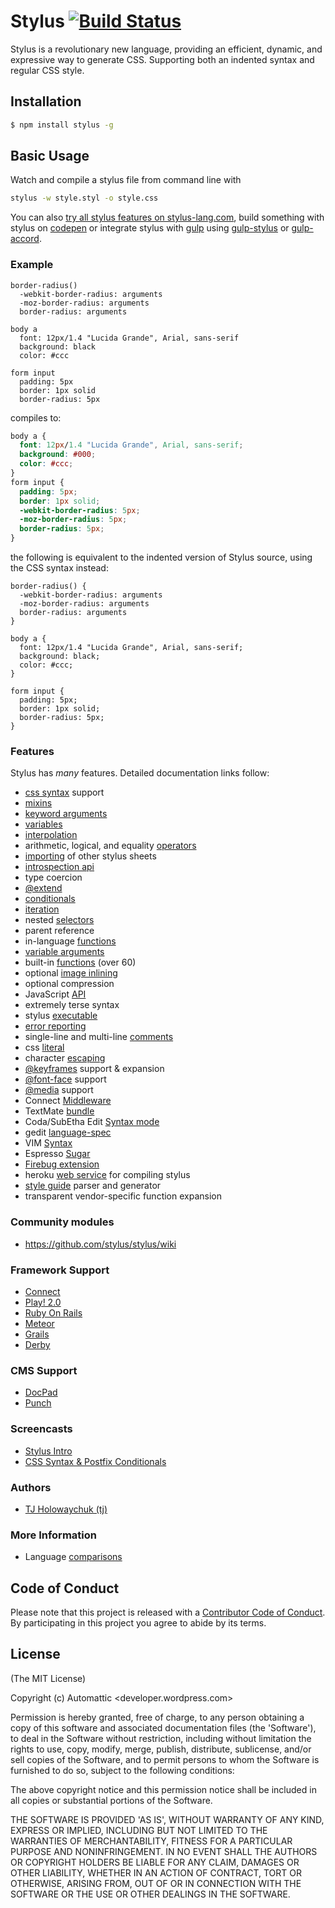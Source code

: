 # Stylus [![Build Status](https://travis-ci.org/stylus/stylus.svg?branch=master)](https://travis-ci.org/stylus/stylus) Stylus is a revolutionary new language, providing an efficient, dynamic, and expressive way to generate CSS. Supporting both an indented syntax and regular CSS style.## Installation```bash$ npm install stylus -g```## Basic UsageWatch and compile a stylus file from command line with ```bashstylus -w style.styl -o style.css```You can also [try all stylus features on stylus-lang.com](http://stylus-lang.com/try.html), build something with stylus on [codepen](http://codepen.io) or integrate stylus with [gulp](http://gulpjs.com/) using [gulp-stylus](https://www.npmjs.com/package/gulp-stylus) or [gulp-accord](https://www.npmjs.com/package/gulp-accord).### Example```stylusborder-radius()  -webkit-border-radius: arguments  -moz-border-radius: arguments  border-radius: argumentsbody a  font: 12px/1.4 "Lucida Grande", Arial, sans-serif  background: black  color: #cccform input  padding: 5px  border: 1px solid  border-radius: 5px```compiles to:```cssbody a {  font: 12px/1.4 "Lucida Grande", Arial, sans-serif;  background: #000;  color: #ccc;}form input {  padding: 5px;  border: 1px solid;  -webkit-border-radius: 5px;  -moz-border-radius: 5px;  border-radius: 5px;}```the following is equivalent to the indented version of Stylus source, using the CSS syntax instead:```stylusborder-radius() {  -webkit-border-radius: arguments  -moz-border-radius: arguments  border-radius: arguments}body a {  font: 12px/1.4 "Lucida Grande", Arial, sans-serif;  background: black;  color: #ccc;}form input {  padding: 5px;  border: 1px solid;  border-radius: 5px;}```### Features Stylus has _many_ features.  Detailed documentation links follow:  - [css syntax](docs/css-style.md) support  - [mixins](docs/mixins.md)  - [keyword arguments](docs/kwargs.md)  - [variables](docs/variables.md)  - [interpolation](docs/interpolation.md)  - arithmetic, logical, and equality [operators](docs/operators.md)  - [importing](docs/import.md) of other stylus sheets  - [introspection api](docs/introspection.md)  - type coercion  - [@extend](docs/extend.md)  - [conditionals](docs/conditionals.md)  - [iteration](docs/iteration.md)  - nested [selectors](docs/selectors.md)  - parent reference  - in-language [functions](docs/functions.md)  - [variable arguments](docs/vargs.md)  - built-in [functions](docs/bifs.md) (over 60)  - optional [image inlining](docs/functions.url.md)  - optional compression  - JavaScript [API](docs/js.md)  - extremely terse syntax  - stylus [executable](docs/executable.md)  - [error reporting](docs/error-reporting.md)  - single-line and multi-line [comments](docs/comments.md)  - css [literal](docs/literal.md)  - character [escaping](docs/escape.md)  - [@keyframes](docs/keyframes.md) support & expansion  - [@font-face](docs/font-face.md) support  - [@media](docs/media.md) support  - Connect [Middleware](docs/middleware.md)  - TextMate [bundle](docs/textmate.md)  - Coda/SubEtha Edit [Syntax mode](https://github.com/atljeremy/Stylus.mode)  - gedit [language-spec](docs/gedit.md)  - VIM [Syntax](https://github.com/wavded/vim-stylus)  - Espresso [Sugar](https://github.com/aljs/Stylus.sugar)  - [Firebug extension](docs/firebug.md)  - heroku [web service](http://styl.herokuapp.com/) for compiling stylus  - [style guide](https://github.com/lepture/ganam) parser and generator  - transparent vendor-specific function expansion### Community modules  - https://github.com/stylus/stylus/wiki### Framework Support   - [Connect](docs/middleware.md)   - [Play! 2.0](https://github.com/patiencelabs/play-stylus)   - [Ruby On Rails](https://github.com/forgecrafted/ruby-stylus-source)   - [Meteor](http://docs.meteor.com/#stylus)   - [Grails](http://grails.org/plugin/stylus-asset-pipeline)   - [Derby](https://github.com/derbyjs/derby-stylus)### CMS Support   - [DocPad](https://github.com/docpad/docpad)   - [Punch](https://github.com/laktek/punch-stylus-compiler)### Screencasts  - [Stylus Intro](http://www.screenr.com/bNY)  - [CSS Syntax & Postfix Conditionals](http://www.screenr.com/A8v)### Authors  - [TJ Holowaychuk (tj)](https://github.com/tj)### More Information  - Language [comparisons](docs/compare.md)## Code of ConductPlease note that this project is released with a [Contributor Code of Conduct](Code_of_Conduct.md). By participating in this project you agree to abide by its terms.## License (The MIT License)Copyright (c) Automattic &lt;developer.wordpress.com&gt;Permission is hereby granted, free of charge, to any person obtaininga copy of this software and associated documentation files (the'Software'), to deal in the Software without restriction, includingwithout limitation the rights to use, copy, modify, merge, publish,distribute, sublicense, and/or sell copies of the Software, and topermit persons to whom the Software is furnished to do so, subject tothe following conditions:The above copyright notice and this permission notice shall beincluded in all copies or substantial portions of the Software.THE SOFTWARE IS PROVIDED 'AS IS', WITHOUT WARRANTY OF ANY KIND,EXPRESS OR IMPLIED, INCLUDING BUT NOT LIMITED TO THE WARRANTIES OFMERCHANTABILITY, FITNESS FOR A PARTICULAR PURPOSE AND NONINFRINGEMENT.IN NO EVENT SHALL THE AUTHORS OR COPYRIGHT HOLDERS BE LIABLE FOR ANYCLAIM, DAMAGES OR OTHER LIABILITY, WHETHER IN AN ACTION OF CONTRACT,TORT OR OTHERWISE, ARISING FROM, OUT OF OR IN CONNECTION WITH THESOFTWARE OR THE USE OR OTHER DEALINGS IN THE SOFTWARE.